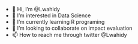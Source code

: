 - 👋 Hi, I’m @Lwahidy
- 👀 I’m interested in Data Science 
- 🌱 I’m currently learning R programing 
- 💞️ I’m looking to collaborate on impact evaluation
- 📫 How to reach me through twitter @Lwahidy

<!---
Lwahidy/Lwahidy is a ✨ special ✨ repository because its `README.md` (this file) appears on your GitHub profile.
You can click the Preview link to take a look at your changes.
--->
